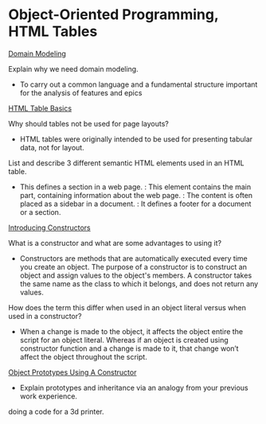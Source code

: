 <h1> Object-Oriented Programming, HTML Tables </h1>

[Domain Modeling](https://github.com/codefellows/domain_modeling#domain-modeling)

Explain why we need domain modeling.

- To carry out a common language and a fundamental structure important for the analysis of features and epics

[HTML Table Basics](https://developer.mozilla.org/en-US/docs/Learn/HTML/Tables/Basics)

Why should tables not be used for page layouts?

- HTML tables were originally intended to be used for presenting tabular data, not for layout.

List and describe 3 different semantic HTML elements used in an HTML table.

- This defines a section in a web page. : This element contains the main part, containing information about the web page. : The content is often placed as a sidebar in a document. : It defines a footer for a document or a section.

[Introducing Constructors](https://developer.mozilla.org/en-US/docs/Learn/JavaScript/Objects/Basics#introducing_constructors)

What is a constructor and what are some advantages to using it?

- Constructors are methods that are automatically executed every time you create an object. The purpose of a constructor is to construct an object and assign values to the object's members. A constructor takes the same name as the class to which it belongs, and does not return any values.

How does the term this differ when used in an object literal versus when used in a constructor?

- When a change is made to the object, it affects the object entire the script for an object literal. Whereas if an object is created using constructor function and a change is made to it, that change won’t affect the object throughout the script.

[Object Prototypes Using A Constructor](https://ui.dev/beginners-guide-to-javascript-prototype)

- Explain prototypes and inheritance via an analogy from your previous work experience.

doing a code for a 3d printer.
